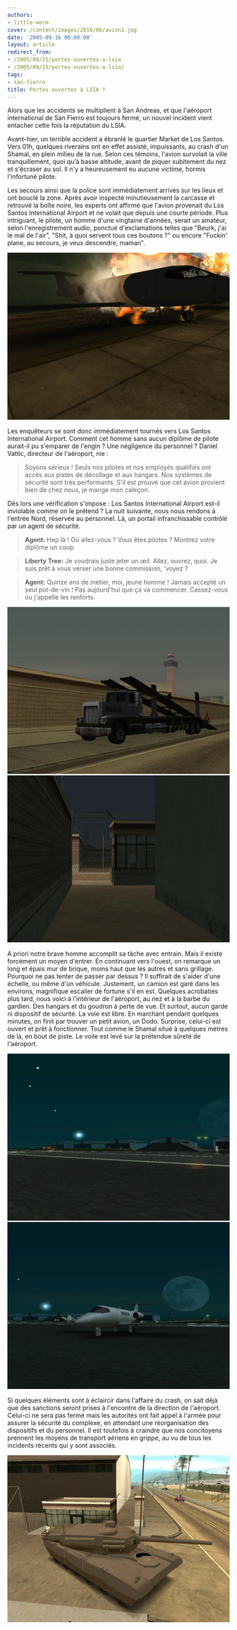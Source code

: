 ```yaml
---
authors:
- little-worm
cover: /content/images/2016/06/avion1.jpg
date: '2005-09-16 00:00:00'
layout: article
redirect_from:
- /2005/09/15/portes-ouvertes-a-lsia
- /2005/09/15/portes-ouvertes-a-lsia/
tags:
- san-fierro
title: Portes ouvertes à LSIA ?
---
```



Alors que les accidents se multiplient à San Andreas, et que l'aéroport international de San Fierro est toujours fermé, un nouvel incident vient entacher cette fois la réputation du LSIA.

Avant-hier, un terrible accident a ébranlé le quartier Market de Los Santos. Vers 01h, quelques riverains ont en effet assisté, impuissants, au crash d'un Shamal, en plein milieu de la rue. Selon ces témoins, l'avion survolait la ville tranquillement, quoi qu’à basse altitude, avant de piquer subitement du nez et s'écraser au sol. Il n'y a heureusement eu aucune victime, hormis l'infortuné pilote.

Les secours ainsi que la police sont immédiatement arrivés sur les lieux et ont bouclé la zone. Après avoir inspecté minutieusement la carcasse et retrouvé la boîte noire, les experts ont affirmé que l'avion provenait du Los Santos International Airport et ne volait que depuis une courte période. Plus intriguant, le pilote, un homme d'une vingtaine d'années, serait un amateur, selon l'enregistrement audio, ponctué d'exclamations telles que "Beurk, j'ai le mal de l'air", "Shit, à quoi servent tous ces boutons ?" ou encore "Fuckin' plane, au secours, je veux descendre, maman".

![](/content/images/2005/01/avion2.jpg)

Les enquêteurs se sont donc immédiatement tournés vers Los Santos International Airport. Comment cet homme sans aucun diplôme de pilote aurait-il pu s'emparer de l'engin ? Une négligence du personnel ? Daniel Vattic, directeur de l'aéroport, nie :

> Soyons sérieux ! Seuls nos pilotes et nos employés qualifiés ont accès aux pistes de décollage et aux hangars. Nos systèmes de sécurité sont très performants. S'il est prouvé que cet avion provient bien de chez nous, je mange mon caleçon.

Dès lors une vérification s'impose : Los Santos International Airport est-il inviolable comme on le prétend ? La nuit suivante, nous nous rendons à l'entrée Nord, réservée au personnel. Là, un portail infranchissable contrôlé par un agent de sécurité.

> **Agent:** Hep là ! Où allez-vous ? Vous êtes pilotes ? Montrez votre diplôme un coup.

> **Liberty Tree:** Je voudrais juste jeter un œil. Allez, ouvrez, quoi. Je suis prêt à vous verser une bonne commission, 'voyez ?

> **Agent:** Quinze ans de métier, moi, jeune homme ! Jamais accepté un seul pot-de-vin ! Pas aujourd'hui que ça va commencer. Cassez-vous ou j'appelle les renforts.

![](/content/images/2005/01/avion3.jpg)
![](/content/images/2005/01/avion4.jpg)

A priori notre brave homme accomplit sa tâche avec entrain. Mais il existe forcément un moyen d'entrer. En continuant vers l'ouest, on remarque un long et épais mur de brique, moins haut que les autres et sans grillage. Pourquoi ne pas tenter de passer par dessus ? Il suffirait de s'aider d'une échelle, ou même d'un véhicule. Justement, un camion est garé dans les environs, magnifique escalier de fortune s'il en est. Quelques acrobaties plus tard, nous voici à l'intérieur de l'aéroport, au nez et à la barbe du gardien. Des hangars et du goudron à perte de vue. Et surtout, aucun garde ni dispositif de sécurité. La voie est libre. En marchant pendant quelques minutes, on finit par trouver un petit avion, un Dodo. Surprise, celui-ci est ouvert et prêt à fonctionner. Tout comme le Shamal situé à quelques mètres de là, en bout de piste. Le voile est levé sur la prétendue sûreté de l'aéroport.

![](/content/images/2005/01/avion5.jpg)
![](/content/images/2005/01/avion6.jpg)

Si quelques éléments sont à éclaircir dans l'affaire du crash, on sait déjà que des sanctions seront prises à l'encontre de la direction de l'aéroport. Celui-ci ne sera pas fermé mais les autorités ont fait appel à l'armée pour assurer la sécurité du complexe, en attendant une réorganisation des dispositifs et du personnel. Il est toutefois à craindre que nos concitoyens prennent les moyens de transport aériens en grippe, au vu de tous les incidents récents qui y sont associés.

![](/content/images/2005/01/avion7.jpg)
